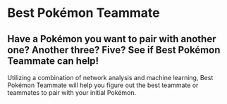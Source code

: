 # Best Pokémon Teammate

## Have a Pokémon you want to pair with another one? Another three? Five? See if Best Pokémon Teammate can help!

Utilizing a combination of network analysis and machine learning, Best Pokémon Teammate will help you figure out the best teammate or teammates to pair with your initial Pokémon.
